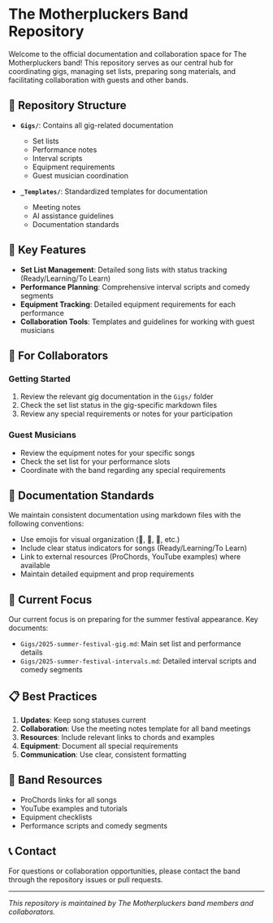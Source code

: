 # The Motherpluckers Band Repository

Welcome to the official documentation and collaboration space for The Motherpluckers band! This repository serves as our central hub for coordinating gigs, managing set lists, preparing song materials, and facilitating collaboration with guests and other bands.

## 📁 Repository Structure

- **`Gigs/`**: Contains all gig-related documentation

  - Set lists
  - Performance notes
  - Interval scripts
  - Equipment requirements
  - Guest musician coordination

- **`_Templates/`**: Standardized templates for documentation
  - Meeting notes
  - AI assistance guidelines
  - Documentation standards

## 🎵 Key Features

- **Set List Management**: Detailed song lists with status tracking (Ready/Learning/To Learn)
- **Performance Planning**: Comprehensive interval scripts and comedy segments
- **Equipment Tracking**: Detailed equipment requirements for each performance
- **Collaboration Tools**: Templates and guidelines for working with guest musicians

## 🤝 For Collaborators

### Getting Started

1. Review the relevant gig documentation in the `Gigs/` folder
2. Check the set list status in the gig-specific markdown files
3. Review any special requirements or notes for your participation

### Guest Musicians

- Review the equipment notes for your specific songs
- Check the set list for your performance slots
- Coordinate with the band regarding any special requirements

## 📝 Documentation Standards

We maintain consistent documentation using markdown files with the following conventions:

- Use emojis for visual organization (🎵, 🎸, 🥁, etc.)
- Include clear status indicators for songs (Ready/Learning/To Learn)
- Link to external resources (ProChords, YouTube examples) where available
- Maintain detailed equipment and prop requirements

## 🎯 Current Focus

Our current focus is on preparing for the summer festival appearance. Key documents:

- `Gigs/2025-summer-festival-gig.md`: Main set list and performance details
- `Gigs/2025-summer-festival-intervals.md`: Detailed interval scripts and comedy segments

## 📋 Best Practices

1. **Updates**: Keep song statuses current
2. **Collaboration**: Use the meeting notes template for all band meetings
3. **Resources**: Include relevant links to chords and examples
4. **Equipment**: Document all special requirements
5. **Communication**: Use clear, consistent formatting

## 🎸 Band Resources

- ProChords links for all songs
- YouTube examples and tutorials
- Equipment checklists
- Performance scripts and comedy segments

## 📞 Contact

For questions or collaboration opportunities, please contact the band through the repository issues or pull requests.

---

_This repository is maintained by The Motherpluckers band members and collaborators._

